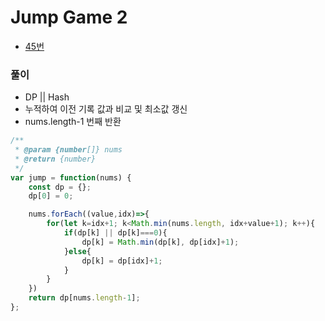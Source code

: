 # Jump Game 2
 - [45번](https://leetcode.com/problems/jump-game-ii/)


### 풀이
  - DP || Hash
  - 누적하여 이전 기록 값과 비교 및 최소값 갱신
  - nums.length-1 번째 반환

  ```javascript
  /**
   * @param {number[]} nums
   * @return {number}
   */
  var jump = function(nums) {
      const dp = {};
      dp[0] = 0;

      nums.forEach((value,idx)=>{
          for(let k=idx+1; k<Math.min(nums.length, idx+value+1); k++){
              if(dp[k] || dp[k]===0){
                  dp[k] = Math.min(dp[k], dp[idx]+1);
              }else{
                  dp[k] = dp[idx]+1;
              }
          }
      })
      return dp[nums.length-1];
  };
  ```